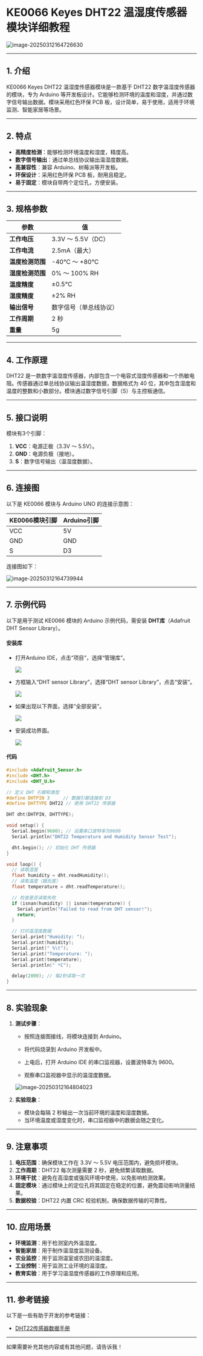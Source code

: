 # **KE0066 Keyes DHT22 温湿度传感器模块详细教程**

![image-20250312164726630](media/image-20250312164726630.png)

---

## **1. 介绍**

KE0066 Keyes DHT22 温湿度传感器模块是一款基于 DHT22 数字温湿度传感器的模块，专为 Arduino 等开发板设计。它能够检测环境的温度和湿度，并通过数字信号输出数据。模块采用红色环保 PCB 板，设计简单，易于使用，适用于环境监测、智能家居等场景。

---

## **2. 特点**

- **高精度检测**：能够检测环境温度和湿度，精度高。
- **数字信号输出**：通过单总线协议输出温湿度数据。
- **高兼容性**：兼容 Arduino、树莓派等开发板。
- **环保设计**：采用红色环保 PCB 板，耐用且稳定。
- **易于固定**：模块自带两个定位孔，方便安装。

---

## **3. 规格参数**

| 参数            | 值                     |
|-----------------|------------------------|
| **工作电压**    | 3.3V ～ 5.5V（DC）     |
| **工作电流**    | 2.5mA（最大）          |
| **温度检测范围**| -40℃ ～ +80℃          |
| **湿度检测范围**| 0% ～ 100% RH          |
| **温度精度**    | ±0.5℃                 |
| **湿度精度**    | ±2% RH                |
| **输出信号**    | 数字信号（单总线协议） |
| **工作周期**    | 2 秒                   |
| **重量**        | 5g                     |

---

## **4. 工作原理**

DHT22 是一款数字温湿度传感器，内部包含一个电容式湿度传感器和一个热敏电阻。传感器通过单总线协议输出温湿度数据，数据格式为 40 位，其中包含湿度和温度的整数和小数部分。模块通过数字信号引脚（S）与主控板通信。

---

## **5. 接口说明**

模块有3个引脚：
1. **VCC**：电源正极（3.3V ～ 5.5V）。
2. **GND**：电源负极（接地）。
3. **S**：数字信号输出（温湿度数据）。

---

## **6. 连接图**

以下是 KE0066 模块与 Arduino UNO 的连接示意图：

| KE0066模块引脚 | Arduino引脚 |
| -------------- | ----------- |
| VCC            | 5V          |
| GND            | GND         |
| S              | D3          |

连接图如下：

![image-20250312164739944](media/image-20250312164739944.png)

---

## **7. 示例代码**

以下是用于测试 KE0066 模块的 Arduino 示例代码，需安装 **DHT库**（Adafruit DHT Sensor Library）。

#### **安装库**
- 打开Arduino IDE，点击“项目”，选择“管理库”。

  ![](./media/image-20250813095958449.png)

- 方框输入“DHT sensor Library”，选择“DHT sensor Library”，点击“安装”。

  ![](./media/image-20250813152327728.png)

- 如果出现以下界面，选择“全部安装”。

  ![](./media/image-20250813105317251.png)

- 安装成功界面。

  ![](./media/image-20250813135635410.png)

#### **代码**

```cpp
#include <Adafruit_Sensor.h>
#include <DHT.h>
#include <DHT_U.h>

// 定义 DHT 引脚和类型
#define DHTPIN 3     // 数据引脚连接到 D3
#define DHTTYPE DHT22 // 使用 DHT22 传感器

DHT dht(DHTPIN, DHTTYPE);

void setup() {
  Serial.begin(9600); // 设置串口波特率为9600
  Serial.println("DHT22 Temperature and Humidity Sensor Test");

  dht.begin(); // 初始化 DHT 传感器
}

void loop() {
  // 读取湿度
  float humidity = dht.readHumidity();
  // 读取温度（摄氏度）
  float temperature = dht.readTemperature();

  // 检查是否读取失败
  if (isnan(humidity) || isnan(temperature)) {
    Serial.println("Failed to read from DHT sensor!");
    return;
  }

  // 打印温湿度数据
  Serial.print("Humidity: ");
  Serial.print(humidity);
  Serial.print(" %\t");
  Serial.print("Temperature: ");
  Serial.print(temperature);
  Serial.println(" *C");

  delay(2000); // 每2秒读取一次
}
```

---

## **8. 实验现象**

1. **测试步骤**：
   - 按照连接图接线，将模块连接到 Arduino。
   
   - 将代码烧录到 Arduino 开发板中。
   
   - 上电后，打开 Arduino IDE 的串口监视器，设置波特率为 9600。
   
   - 观察串口监视器中显示的温湿度数据。
   
   	![image-20250312164804023](media/image-20250312164804023.png)
   
2. **实验现象**：
   - 模块会每隔 2 秒输出一次当前环境的温度和湿度数据。
   - 当环境温度或湿度变化时，串口监视器中的数据会随之变化。

---

## **9. 注意事项**

1. **电压范围**：确保模块工作在 3.3V ～ 5.5V 电压范围内，避免损坏模块。
2. **工作周期**：DHT22 每次测量需要 2 秒，避免频繁读取数据。
3. **环境干扰**：避免在高湿度或强风环境中使用，以免影响检测效果。
4. **固定模块**：通过模块上的定位孔将其固定在稳定的位置，避免震动影响测量结果。
5. **数据校验**：DHT22 内置 CRC 校验机制，确保数据传输的可靠性。

---

## **10. 应用场景**

- **环境监测**：用于检测室内外温湿度。
- **智能家居**：用于制作温湿度监测设备。
- **农业监控**：用于监测温室或农田的温湿度。
- **工业控制**：用于监测工业环境的温湿度。
- **教育实验**：用于学习温湿度传感器的工作原理和应用。

---

## **11. 参考链接**

以下是一些有助于开发的参考链接：
- [DHT22传感器数据手册](https://cdn-shop.adafruit.com/datasheets/DHT22.pdf)

---

如果需要补充其他内容或有其他问题，请告诉我！
